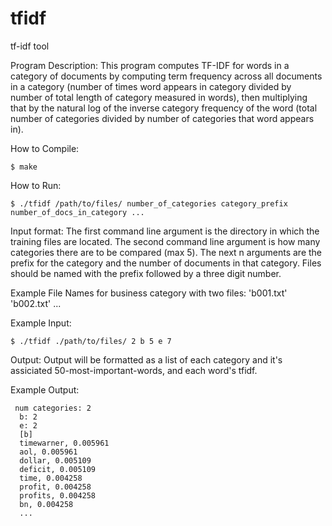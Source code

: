 # tfidf
tf-idf tool

Program Description:
  This program computes TF-IDF for words in a category of documents by computing term frequency
  across all documents in a category (number of times word appears in category divided by number of total
  length of category measured in words), then multiplying that by the natural log of the inverse category 
  frequency of the word (total number of categories divided by number of categories that word appears in).
  
How to Compile:
```
$ make
```

How to Run:
```
$ ./tfidf /path/to/files/ number_of_categories category_prefix number_of_docs_in_category ...
```

Input format:
  The first command line argument is the directory in which the training files are located.
  The second command line argument is how many categories there are to be compared (max 5).
  The next n arguments are the prefix for the category and the number of documents in that
  category. Files should be named with the prefix followed by a three digit number.

Example File Names for business category with two files: 'b001.txt' 'b002.txt' ...

Example Input:
```
$ ./tfidf ./path/to/files/ 2 b 5 e 7
```

Output:
  Output will be formatted as a list of each category and it's assiciated 50-most-important-words,
  and each word's tfidf.

Example Output:
```
 num categories: 2
  b: 2
  e: 2
  [b]
  timewarner, 0.005961
  aol, 0.005961
  dollar, 0.005109
  deficit, 0.005109
  time, 0.004258
  profit, 0.004258
  profits, 0.004258
  bn, 0.004258
  ...
  ```

